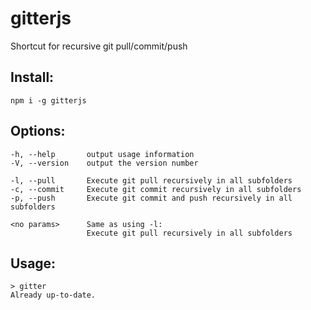 # gitterjs
Shortcut for recursive git pull/commit/push

## Install:
    npm i -g gitterjs

## Options:
    -h, --help       output usage information
    -V, --version    output the version number

    -l, --pull       Execute git pull recursively in all subfolders
    -c, --commit     Execute git commit recursively in all subfolders
    -p, --push       Execute git commit and push recursively in all subfolders

    <no params>      Same as using -l:
                     Execute git pull recursively in all subfolders

## Usage:
    > gitter
    Already up-to-date.
